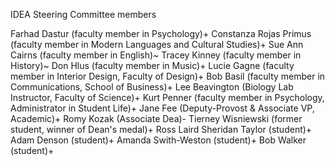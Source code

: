 
IDEA Steering Committee members

Farhad Dastur (faculty member in Psychology)+
Constanza Rojas Primus (faculty member in Modern Languages and Cultural Studies)+
Sue Ann Cairns (faculty member in English)~
Tracey Kinney (faculty member in History)~
Don Hlus (faculty member in Music)+
Lucie Gagne (faculty member in Interior Design, Faculty of Design)+
Bob Basil (faculty member in Communications, School of Business)+
Lee Beavington (Biology Lab Instructor, Faculty of Science)+
Kurt Penner (faculty member in Psychology, Administrator in Student Life)+
Jane Fee (Deputy-Provost & Associate VP, Academic)+
Romy Kozak (Associate Dea)-
Tierney Wisniewski (former student, winner of Dean's medal)+
Ross Laird
Sheridan Taylor (student)+
Adam Denson (student)+
Amanda Swith-Weston (student)+
Bob Walker (student)+




